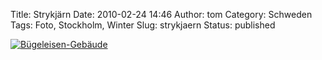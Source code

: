 Title: Strykjärn
Date: 2010-02-24 14:46
Author: tom
Category: Schweden
Tags: Foto, Stockholm, Winter
Slug: strykjaern
Status: published

[![Bügeleisen-Gebäude](http://www.fiket.de/pic/strykjarn_s.jpg "Bügeleisen-Gebäude")](http://www.fiket.de/pic/strykjarn_l.jpg)

